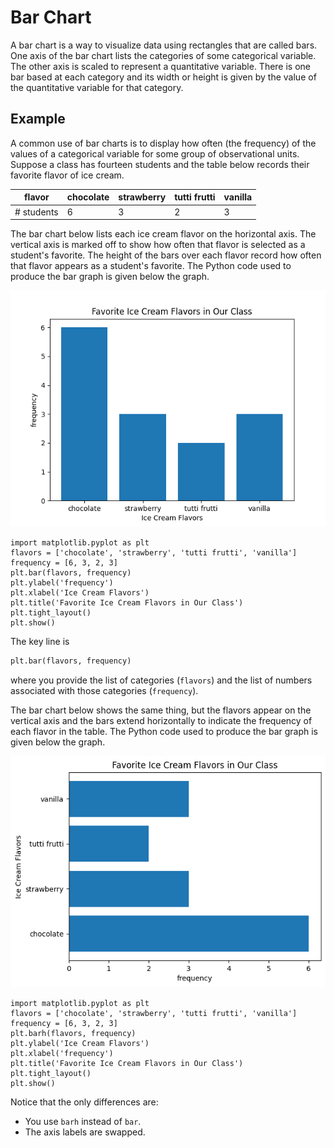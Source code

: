 # Bar Chart

A bar chart is a way to visualize data using rectangles that are called bars.  One axis of the bar chart lists the categories of some categorical variable. The other axis is scaled to represent a quantitative variable.  There is one bar based at each category and its width or height is given by the value of the quantitative variable for that category.

## Example
A common use of bar charts is to display how often (the frequency) of the values of a categorical variable for some group of observational units.  Suppose a class has fourteen students and the table below records their favorite flavor of ice cream. 

| flavor  | chocolate       | strawberry  | tutti frutti       | vanilla |
|----------|--------------|----------|--------------|--------------|
| # students   | 6      | 3    | 2   | 3 |


The bar chart below lists each ice cream flavor on the horizontal axis. The vertical axis is marked off to show how often that flavor is selected as a student's favorite. The height of the bars over each flavor record how often that flavor appears as a student's favorite. The Python code used to produce the bar graph is given below the graph.

<!-- (Comment) Code for graph below is in level_1/code/bar_vert.py -->
![Ice Cream Flavors Bar Chart - Vertical Bars](../image/icecream.png)

```
import matplotlib.pyplot as plt
flavors = ['chocolate', 'strawberry', 'tutti frutti', 'vanilla']
frequency = [6, 3, 2, 3] 
plt.bar(flavors, frequency)
plt.ylabel('frequency')
plt.xlabel('Ice Cream Flavors')
plt.title('Favorite Ice Cream Flavors in Our Class')
plt.tight_layout()
plt.show()
```

The key line is

```python
plt.bar(flavors, frequency)
```

where you provide the list of categories (`flavors`) and the list of numbers associated with those categories (`frequency`).

The bar chart below shows the same thing, but the flavors appear on the vertical axis and the bars extend horizontally to indicate the frequency of each flavor in the table. The Python code used to produce the bar graph is given below the graph.

<!-- (Comment) Code for graph below is in level_1/code/bar-horiz.py -->
![Ice Cream Flavors Bar Chart - Horizontal Bars](../image/icecreamh.png)

```
import matplotlib.pyplot as plt
flavors = ['chocolate', 'strawberry', 'tutti frutti', 'vanilla']
frequency = [6, 3, 2, 3]
plt.barh(flavors, frequency)
plt.ylabel('Ice Cream Flavors')
plt.xlabel('frequency')
plt.title('Favorite Ice Cream Flavors in Our Class')
plt.tight_layout()
plt.show()
```

Notice that the only differences are:

* You use `barh` instead of `bar`.
* The axis labels are swapped.
